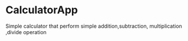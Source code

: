 # CalculatorApp
Simple calculator that perform simple addition,subtraction, multiplication ,divide operation
